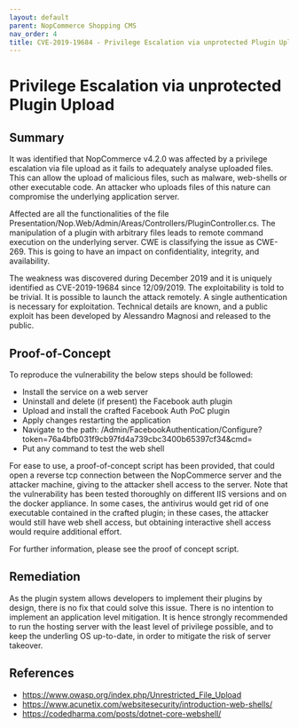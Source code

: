 ```yaml
---
layout: default
parent: NopCommerce Shopping CMS
nav_order: 4
title: CVE-2019-19684 - Privilege Escalation via unprotected Plugin Upload
---
```


# Privilege Escalation via unprotected Plugin Upload

## Summary

It was identified that NopCommerce v4.2.0 was affected by a privilege escalation via file upload as it fails to adequately analyse uploaded files. This can allow the upload of malicious files, such as malware, web-shells or other executable code. An attacker who uploads files of this nature can compromise the underlying application server.

Affected are all the functionalities of the file Presentation/Nop.Web/Admin/Areas/Controllers/PluginController.cs. The manipulation of a plugin with arbitrary files leads to remote command execution on the underlying server. CWE is classifying the issue as CWE-269. This is going to have an impact on confidentiality, integrity, and availability.

The weakness was discovered during December 2019 and it is uniquely identified as CVE-2019-19684 since 12/09/2019. The exploitability is told to be trivial. It is possible to launch the attack remotely. A single authentication is necessary for exploitation. Technical details are known, and a public exploit has been developed by Alessandro Magnosi and released to the public.

## Proof-of-Concept

To reproduce the vulnerability the below steps should be followed: 

* Install the service on a web server
* Uninstall and delete (if present) the Facebook auth plugin
* Upload and install the crafted Facebook Auth PoC plugin
* Apply changes restarting the application
* Navigate to the path: /Admin/FacebookAuthentication/Configure?token=76a4bfb031f9cb97fd4a739cbc3400b65397cf34&cmd=
* Put any command to test the web shell

For ease to use, a proof-of-concept script has been provided, that could open a reverse tcp connection between the NopCommerce server and the attacker machine, giving to the attacker shell access to the server.
Note that the vulnerability has been tested thoroughly on different IIS versions and on the docker appliance. In some cases, the antivirus would get rid of one executable contained in the crafted plugin; in these cases, the attacker would still have web shell access, but obtaining interactive shell access would require additional effort.

For further information, please see the proof of concept script.

## Remediation

As the plugin system allows developers to implement their plugins by design, there is no fix that could solve this issue. There is no intention to implement an application level mitigation. It is hence strongly recommended to run the hosting server with the least level of privilege possible, and to keep the underling OS up-to-date, in order to mitigate the risk of server takeover. 

## References

*  https://www.owasp.org/index.php/Unrestricted_File_Upload
*  https://www.acunetix.com/websitesecurity/introduction-web-shells/
*  https://codedharma.com/posts/dotnet-core-webshell/

